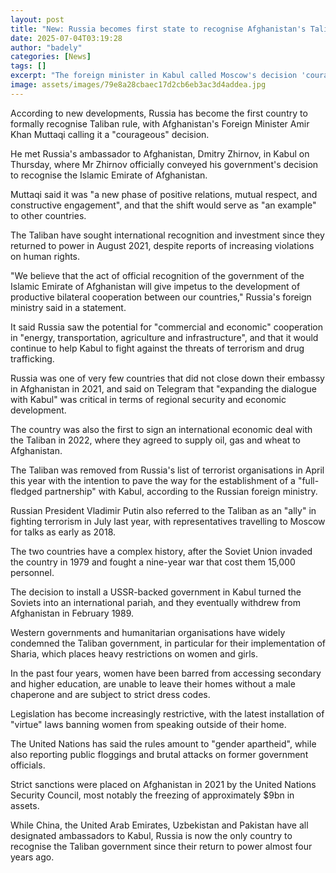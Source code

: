 ```yaml
---
layout: post
title: "New: Russia becomes first state to recognise Afghanistan's Taliban government"
date: 2025-07-04T03:19:28
author: "badely"
categories: [News]
tags: []
excerpt: "The foreign minister in Kabul called Moscow's decision 'courageous'."
image: assets/images/79e8a28cbaec17d2cb6eb3ac3d4addea.jpg
---
```


According to new developments, Russia has become the first country to formally recognise Taliban rule, with Afghanistan's Foreign Minister Amir Khan Muttaqi calling it a "courageous" decision.

He met Russia's ambassador to Afghanistan, Dmitry Zhirnov, in Kabul on Thursday, where Mr Zhirnov officially conveyed his government's decision to recognise the Islamic Emirate of Afghanistan.

Muttaqi said it was "a new phase of positive relations, mutual respect, and constructive engagement", and that the shift would serve as "an example" to other countries.

The Taliban have sought international recognition and investment since they returned to power in August 2021, despite reports of increasing violations on human rights.

"We believe that the act of official recognition of the government of the Islamic Emirate of Afghanistan will give impetus to the development of productive bilateral cooperation between our countries," Russia's foreign ministry said in a statement.

It said Russia saw the potential for "commercial and economic" cooperation in "energy, transportation, agriculture and infrastructure", and that it would continue to help Kabul to fight against the threats of terrorism and drug trafficking.

Russia was one of very few countries that did not close down their embassy in Afghanistan in 2021, and said on Telegram that "expanding the dialogue with Kabul" was critical in terms of regional security and economic development.

The country was also the first to sign an international economic deal with the Taliban in 2022, where they agreed to supply oil, gas and wheat to Afghanistan.

The Taliban was removed from Russia's list of terrorist organisations in April this year with the intention to pave the way for the establishment of a "full-fledged partnership" with Kabul, according to the Russian foreign ministry.

Russian President Vladimir Putin also referred to the Taliban as an "ally" in fighting terrorism in July last year, with representatives travelling to Moscow for talks as early as 2018. 

The two countries have a complex history, after the Soviet Union invaded the country in 1979 and fought a nine-year war that cost them 15,000 personnel.

The decision to install a USSR-backed government in Kabul turned the Soviets into an international pariah, and they eventually withdrew from Afghanistan in February 1989.

Western governments and humanitarian organisations have widely condemned the Taliban government, in particular for their implementation of Sharia, which places heavy restrictions on women and girls.

In the past four years, women have been barred from accessing secondary and higher education, are unable to leave their homes without a male chaperone and are subject to strict dress codes. 

Legislation has become increasingly restrictive, with the latest installation of "virtue" laws banning women from speaking outside of their home.  

The United Nations has said  the rules amount to "gender apartheid", while also reporting public floggings and brutal attacks on former government officials.

Strict sanctions were placed on Afghanistan in 2021 by the United Nations Security Council, most notably the freezing of approximately $9bn in assets.

While China, the United Arab Emirates, Uzbekistan and Pakistan have all designated ambassadors to Kabul, Russia is now the only country to recognise the Taliban government since their return to power almost four years ago.

